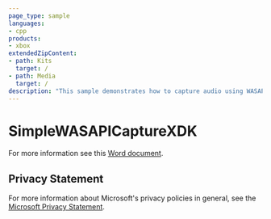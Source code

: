```yaml
---
page_type: sample
languages:
- cpp
products:
- xbox
extendedZipContent:
- path: Kits
  target: /
- path: Media
  target: /
description: "This sample demonstrates how to capture audio using WASAPI on Xbox One."
---
```


# SimpleWASAPICaptureXDK

For more information see this [Word document](https://github.com/microsoft/Xbox-ATG-Samples/blob/master/XDKSamples/Audio/SimpleWASAPICaptureXDK/Readme.docx).

## Privacy Statement

For more information about Microsoft's privacy policies in general, see the [Microsoft Privacy Statement](https://privacy.microsoft.com/privacystatement/).
